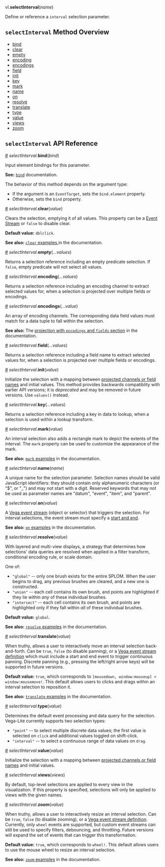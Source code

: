 vl.<b>selectInterval</b>(<em>name</em>)

Define or reference a <code>interval</code> selection parameter.

## <code>selectInterval</code> Method Overview

* <a href="#bind">bind</a>
* <a href="#clear">clear</a>
* <a href="#empty">empty</a>
* <a href="#encoding">encoding</a>
* <a href="#encodings">encodings</a>
* <a href="#field">field</a>
* <a href="#init">init</a>
* <a href="#key">key</a>
* <a href="#mark">mark</a>
* <a href="#name">name</a>
* <a href="#on">on</a>
* <a href="#resolve">resolve</a>
* <a href="#translate">translate</a>
* <a href="#type">type</a>
* <a href="#value">value</a>
* <a href="#views">views</a>
* <a href="#zoom">zoom</a>

## <code>selectInterval</code> API Reference

<a id="bind" href="#bind">#</a>
<em>selectInterval</em>.<b>bind</b>(<em>bind</em>)

Input element bindings for this parameter.

__See:__ [`bind`](https://vega.github.io/vega-lite/docs/bind.html) documentation.

The behavior of this method depends on the argument type:

- If the argument is an <code>EventTarget</code>, sets the <code>bind.element</code> property.
- Otherwise, sets the <code>bind</code> property.

<a id="clear" href="#clear">#</a>
<em>selectInterval</em>.<b>clear</b>(<em>value</em>)

Clears the selection, emptying it of all values. This property can be a [Event Stream](https://vega.github.io/vega/docs/event-streams/) or `false` to disable clear.

__Default value:__ `dblclick`.

__See also:__ [`clear` examples ](https://vega.github.io/vega-lite/docs/selection.html#clear) in the documentation.

<a id="empty" href="#empty">#</a>
<em>selectInterval</em>.<b>empty</b>(<em>...values</em>)

Returns a selection reference including an empty predicate selection. If `false`, empty predicate will not select all values.

<a id="encoding" href="#encoding">#</a>
<em>selectInterval</em>.<b>encoding</b>(<em>...values</em>)

Returns a selection reference including an encoding channel to extract selected values for, when a selection is projected over multiple fields or encodings.

<a id="encodings" href="#encodings">#</a>
<em>selectInterval</em>.<b>encodings</b>(<em>...value</em>)

An array of encoding channels. The corresponding data field values must match for a data tuple to fall within the selection.

__See also:__ The [projection with `encodings` and `fields` section](https://vega.github.io/vega-lite/docs/selection.html#project) in the documentation.

<a id="field" href="#field">#</a>
<em>selectInterval</em>.<b>field</b>(<em>...values</em>)

Returns a selection reference including a field name to extract selected values for, when a selection is projected over multiple fields or encodings.

<a id="init" href="#init">#</a>
<em>selectInterval</em>.<b>init</b>(<em>value</em>)

Initialize the selection with a mapping between [projected channels or field names](https://vega.github.io/vega-lite/docs/project.html) and initial values. This method provides backwards compatiblity with earlier API versions; it is _deprecated_ and may be removed in future versions. Use <code>values()</code> instead.

<a id="key" href="#key">#</a>
<em>selectInterval</em>.<b>key</b>(<em>...values</em>)

Returns a selection reference including a key in data to lookup, when a selection is used within a lookup transform.

<a id="mark" href="#mark">#</a>
<em>selectInterval</em>.<b>mark</b>(<em>value</em>)

An interval selection also adds a rectangle mark to depict the extents of the interval. The `mark` property can be used to customize the appearance of the mark.

__See also:__ [`mark` examples](https://vega.github.io/vega-lite/docs/selection.html#mark) in the documentation.

<a id="name" href="#name">#</a>
<em>selectInterval</em>.<b>name</b>(<em>name</em>)

A unique name for the selection parameter. Selection names should be valid JavaScript identifiers: they should contain only alphanumeric characters (or "$", or "_") and may not start with a digit. Reserved keywords that may not be used as parameter names are "datum", "event", "item", and "parent".

<a id="on" href="#on">#</a>
<em>selectInterval</em>.<b>on</b>(<em>value</em>)

A [Vega event stream](https://vega.github.io/vega/docs/event-streams/) (object or selector) that triggers the selection. For interval selections, the event stream must specify a [start and end](https://vega.github.io/vega/docs/event-streams/#between-filters).

__See also:__ [`on` examples](https://vega.github.io/vega-lite/docs/selection.html#on) in the documentation.

<a id="resolve" href="#resolve">#</a>
<em>selectInterval</em>.<b>resolve</b>(<em>value</em>)

With layered and multi-view displays, a strategy that determines how selections' data queries are resolved when applied in a filter transform, conditional encoding rule, or scale domain.

One of:
- `"global"` -- only one brush exists for the entire SPLOM. When the user begins to drag, any previous brushes are cleared, and a new one is constructed.
- `"union"` -- each cell contains its own brush, and points are highlighted if they lie within _any_ of these individual brushes.
- `"intersect"` -- each cell contains its own brush, and points are highlighted only if they fall within _all_ of these individual brushes.

__Default value:__ `global`.

__See also:__ [`resolve` examples](https://vega.github.io/vega-lite/docs/selection.html#resolve) in the documentation.

<a id="translate" href="#translate">#</a>
<em>selectInterval</em>.<b>translate</b>(<em>value</em>)

When truthy, allows a user to interactively move an interval selection back-and-forth. Can be `true`, `false` (to disable panning), or a [Vega event stream definition](https://vega.github.io/vega/docs/event-streams/) which must include a start and end event to trigger continuous panning. Discrete panning (e.g., pressing the left/right arrow keys) will be supported in future versions.

__Default value:__ `true`, which corresponds to `[mousedown, window:mouseup] > window:mousemove!`. This default allows users to clicks and drags within an interval selection to reposition it.

__See also:__ [`translate` examples](https://vega.github.io/vega-lite/docs/selection.html#translate) in the documentation.

<a id="type" href="#type">#</a>
<em>selectInterval</em>.<b>type</b>(<em>value</em>)

Determines the default event processing and data query for the selection. Vega-Lite currently supports two selection types:

- `"point"` -- to select multiple discrete data values; the first value is selected on `click` and additional values toggled on shift-click.
- `"interval"` -- to select a continuous range of data values on `drag`.

<a id="value" href="#value">#</a>
<em>selectInterval</em>.<b>value</b>(<em>value</em>)

Initialize the selection with a mapping between [projected channels or field names](https://vega.github.io/vega-lite/docs/project.html) and initial values.

<a id="views" href="#views">#</a>
<em>selectInterval</em>.<b>views</b>(<em>views</em>)

By default, top-level selections are applied to every view in the visualization. If this property is specified, selections will only be applied to views with the given names.

<a id="zoom" href="#zoom">#</a>
<em>selectInterval</em>.<b>zoom</b>(<em>value</em>)

When truthy, allows a user to interactively resize an interval selection. Can be `true`, `false` (to disable zooming), or a [Vega event stream definition](https://vega.github.io/vega/docs/event-streams/). Currently, only `wheel` events are supported, but custom event streams can still be used to specify filters, debouncing, and throttling. Future versions will expand the set of events that can trigger this transformation.

__Default value:__ `true`, which corresponds to `wheel!`. This default allows users to use the mouse wheel to resize an interval selection.

__See also:__ [`zoom` examples](https://vega.github.io/vega-lite/docs/selection.html#zoom) in the documentation.

